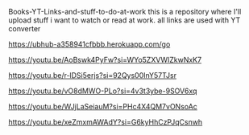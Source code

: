 Books-YT-Links-and-stuff-to-do-at-work
this is a repository where I'll upload stuff i want to watch or read at work. all links are used with YT converter

https://ubhub-a358941cfbbb.herokuapp.com/go

https://youtu.be/AoBswk4PyFw?si=WYo5ZXVWIZkwNxK7

https://youtu.be/r-lDSi5erjs?si=92Qys00InY57TJsr

https://youtu.be/vO8dMWO-PLo?si=4v3t3ybe-9SOV6xq

https://youtu.be/WJjLaSeiauM?si=PHc4X4QM7vONsoAc

https://youtu.be/xeZmxmAWAdY?si=G6kyHhCzPJqCsnwh
